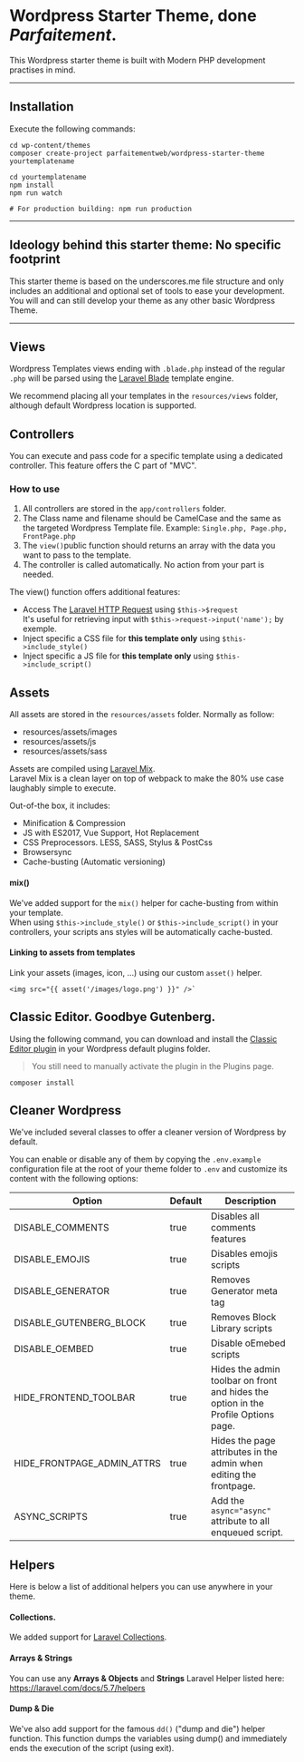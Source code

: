 # Wordpress Starter Theme, done *Parfaitement*.

This Wordpress starter theme is built with Modern PHP development practises in mind.

---

## Installation
Execute the following commands:

    cd wp-content/themes
    composer create-project parfaitementweb/wordpress-starter-theme yourtemplatename
    
    cd yourtemplatename
    npm install
    npm run watch
    
    # For production building: npm run production

---

## Ideology behind this starter theme: No specific footprint
This starter theme is based on the underscores.me file structure and only includes an additional and optional set of tools to ease your development.  
You will and can still develop your theme as any other basic Wordpress Theme.

---

## Views
Wordpress Templates views ending with `.blade.php` instead of the regular `.php` will be parsed using the [Laravel Blade](https://laravel.com/docs/5.7/blade) template engine.

We recommend placing all your templates in the `resources/views` folder, although default Wordpress location is supported.

## Controllers
You can execute and pass code for a specific template using a dedicated controller. This feature offers the C part of "MVC".

### How to use
1. All controllers are stored in the `app/controllers` folder.
2. The Class name and filename should be CamelCase and the same as the targeted Wordpress Template file. Example: `Single.php, Page.php, FrontPage.php`
3. The `view()`public function should returns an array with the data you want to pass to the template.
4. The controller is called automatically. No action from your part is needed.

The view() function offers additional features:
- Access The [Laravel HTTP Request](https://laravel.com/docs/5.7/requests) using `$this->$request`  
It's useful for retrieving input with `$this->request->input('name');` by exemple.
- Inject specific a CSS file for **this template only** using `$this->include_style()`
- Inject specific a JS file for **this template only** using `$this->include_script()`


## Assets
All assets are stored in the ``resources/assets`` folder. Normally as follow:

 - resources/assets/images
 - resources/assets/js
 - resources/assets/sass

Assets are compiled using [Laravel Mix](https://laravel-mix.com/docs/4.0/basic-example).  
Laravel Mix is a clean layer on top of webpack to make the 80% use case laughably simple to execute.

Out-of-the box, it includes:
- Minification & Compression
- JS with ES2017, Vue Support, Hot Replacement
- CSS Preprocessors. LESS, SASS, Stylus & PostCss
- Browsersync
- Cache-busting (Automatic versioning)

#### mix()
We've added support for the `mix()` helper for cache-busting from within your template.  
When using `$this->include_style()` or `$this->include_script()` in your controllers, your scripts ans styles will be automatically cache-busted.

#### Linking to assets from templates
Link your assets (images, icon, ...) using our custom `asset()` helper.

    <img src="{{ asset('/images/logo.png') }}" />`

## Classic Editor. Goodbye Gutenberg.
Using the following command, you can download and install the [Classic Editor plugin](https://wordpress.org/plugins/classic-editor/) in your Wordpress default plugins folder.
>You still need to manually activate the plugin in the Plugins page.

    composer install

## Cleaner Wordpress
We've included several classes to offer a cleaner version of Wordpress by default.
 
You can enable or disable any of them by copying the `.env.example` configuration file at the root of your theme folder to `.env` and customize its content with the following options:

| Option | Default | Description |
|---|---|---|
| DISABLE_COMMENTS | true | Disables all comments features |
| DISABLE_EMOJIS | true |  Disables emojis scripts |
| DISABLE_GENERATOR | true | Removes Generator meta tag |
| DISABLE_GUTENBERG_BLOCK | true | Removes Block Library scripts |
| DISABLE_OEMBED | true | Disable oEmebed scripts |
| HIDE_FRONTEND_TOOLBAR | true | Hides the admin toolbar on front and hides the option in the Profile Options page. |
| HIDE_FRONTPAGE_ADMIN_ATTRS | true | Hides the page attributes in the admin when editing the frontpage. |
| ASYNC_SCRIPTS | true | Add the `async="async"` attribute to all enqueued script. |

## Helpers

Here is below a list of additional helpers you can use anywhere in your theme.

#### Collections.
We added support for [Laravel Collections](https://laravel.com/docs/5.5/collections).

#### Arrays & Strings
You can use any **Arrays & Objects** and **Strings** Laravel Helper listed here: https://laravel.com/docs/5.7/helpers

#### Dump & Die
We've also add support for the famous `dd()` ("dump and die") helper function. This function dumps the variables using dump() and immediately ends the execution of the script (using exit).